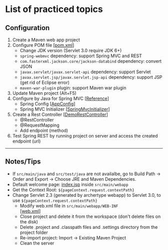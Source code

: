 # List of practiced topics

## Configuration
1. Create a Maven web app project
2. Configure POM file 
[[pom.xml]()]
   - Change JDK version (Servlet 3.0 require JDK 6+)
   - ```spring-webmvc``` dependency: support Spring MVC and REST
   - ```com.fasterxml.jackson.core/jackson-databind``` dependency: convert JSON
   - ```javax.servlet/javax.servlet-api``` dependency: support Servlet
   - ```javax.servlet.jsp/javax.servlet.jsp-api``` dependency: support JSP (get rid of Eclipse error)
   - ```maven-war-plugin``` plugin: support Maven war plugin
3. Update Maven project (Alt+F5)  
4. Configure by Java for Spring MVC 
[[Reference]()]
   - Spring Config 
[[AppConfig]()]
   - Spring MVC Initializer 
[[SpringMvcInitializer]()]
5. Create a Rest Controller 
[[DemoRestController]()]
   - @RestController
   - @RequestMapping
   - Add endpoint (method)
6. Test Spring REST by running project on server and access the created endpoint (url)

---

## Notes/Tips
- If ```src/main/java``` and ```src/test/java``` are not availalbe, go to Build Path ->  Order and Export -> Choose JRE and Maven Dependencies.
- Default welcome page: [index.jsp]() inside ```src/main/webapp``` 
- Get the Context Root: ```${pageContext.request.contextPath}```
- Change Servlet 2.3 (generated by archertype webapp) to Servlet 3.0, to use ```${pageContext.request.contextPath}```
  - Modify web.xml file in ```src/main/webapp/WEB-INF```  
[[web.xml]()]
  - Close project and delete it from the workspace (don't delete files on the disk)
  - Delete .project and .classpath files and .settings directory from the project folder
  - Re-import project: Import -> Existing Maven Project
  - Clean the server




